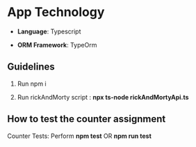 # App Technology

- <strong>Language</strong>: Typescript

- <strong>ORM Framework</strong>: TypeOrm

## Guidelines

1. Run npm i

2. Run rickAndMorty script : <strong>npx ts-node rickAndMortyApi.ts</strong>

## How to test the counter assignment

Counter Tests: Perform <strong>npm test</strong> OR <strong>npm run test</strong>
